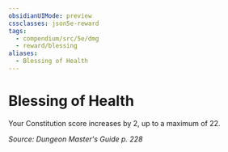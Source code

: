 ```yaml
---
obsidianUIMode: preview
cssclasses: json5e-reward
tags:
  - compendium/src/5e/dmg
  - reward/blessing
aliases:
  - Blessing of Health
---
```

# Blessing of Health

Your Constitution score increases by 2, up to a maximum of 22.

*Source: Dungeon Master's Guide p. 228*
